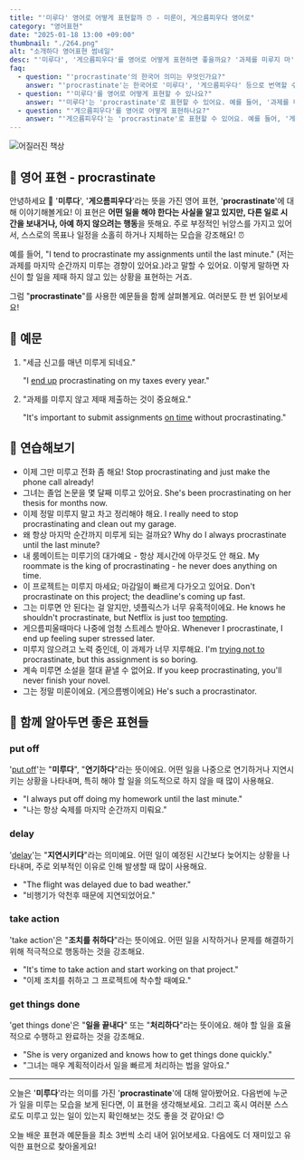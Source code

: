 ```yaml
---
title: "'미루다' 영어로 어떻게 표현할까 ⏰ - 미룬이, 게으름피우다 영어로"
category: "영어표현"
date: "2025-01-18 13:00 +09:00"
thumbnail: "./264.png"
alt: "소개하다 영어표현 썸네일"
desc: "'미루다', '게으름피우다'를 영어로 어떻게 표현하면 좋을까요? '과제를 미루지 마', '일정을 지연시키지 말아야 해' 등의 문장을 영어로 표현하는 법을 배워봅시다. 다양한 예문을 통해서 연습하고 본인의 표현으로 만들어 보세요."
faq:
  - question: "'procrastinate'의 한국어 의미는 무엇인가요?"
    answer: "'procrastinate'는 한국어로 '미루다', '게으름피우다' 등으로 번역할 수 있어요."
  - question: "'미루다'를 영어로 어떻게 표현할 수 있나요?"
    answer: "'미루다'는 'procrastinate'로 표현할 수 있어요. 예를 들어, '과제를 미루지 마'는 'Don't procrastinate on your assignment'로 말할 수 있어요."
  - question: "'게으름피우다'를 영어로 어떻게 표현하나요?"
    answer: "'게으름피우다'는 'procrastinate'로 표현할 수 있어요. 예를 들어, '게으름 피우지 말고 일을 시작해'는 'Stop procrastinating and start working'으로 말할 수 있어요."
---
```


![어질러진 책상](./264-1.jpg)

## 🌟 영어 표현 - procrastinate

안녕하세요 👋 '**미루다**', '**게으름피우다**'라는 뜻을 가진 영어 표현, '**procrastinate**'에 대해 이야기해볼게요! 이 표현은 **어떤 일을 해야 한다는 사실을 알고 있지만, 다른 일로 시간을 보내거나, 아예 하지 않으려는 행동**을 뜻해요. 주로 부정적인 뉘앙스를 가지고 있어서, 스스로의 목표나 일정을 소홀히 하거나 지체하는 모습을 강조해요! ⏰

예를 들어, "I tend to procrastinate my assignments until the last minute." (저는 과제를 마지막 순간까지 미루는 경향이 있어요.)라고 말할 수 있어요. 이렇게 말하면 자신이 할 일을 제때 하지 않고 있는 상황을 표현하는 거죠.

그럼 "**procrastinate**"를 사용한 예문들을 함께 살펴볼게요. 여러분도 한 번 읽어보세요!

## 📖 예문

1. "세금 신고를 매년 미루게 되네요."

   "I [end up](/blog/vocab-1/039.end-up/) procrastinating on my taxes every year."

2. "과제를 미루지 않고 제때 제출하는 것이 중요해요."

   "It's important to submit assignments [on time](/blog/vocab-1/043.on-time/) without procrastinating."

## 💬 연습해보기

<ul data-interactive-list>
  <li data-interactive-item>
    <span data-toggler>이제 그만 미루고 전화 좀 해요!</span>
    <span data-answer>Stop procrastinating and just make the phone call already!</span>
  </li>
  <li data-interactive-item>
    <span data-toggler>그녀는 졸업 논문을 몇 달째 미루고 있어요.</span>
    <span data-answer>She's been procrastinating on her thesis for months now.</span>
  </li>
  <li data-interactive-item>
    <span data-toggler>이제 정말 미루지 말고 차고 정리해야 해요.</span>
    <span data-answer>I really need to stop procrastinating and clean out my garage.</span>
  </li>
  <li data-interactive-item>
    <span data-toggler>왜 항상 마지막 순간까지 미루게 되는 걸까요?</span>
    <span data-answer>Why do I always procrastinate until the last minute?</span>
  </li>
  <li data-interactive-item>
    <span data-toggler>내 룸메이트는 미루기의 대가예요 - 항상 제시간에 아무것도 안 해요.</span>
    <span data-answer>My roommate is the king of procrastinating - he never does anything on time.</span>
  </li>
  <li data-interactive-item>
    <span data-toggler>이 프로젝트는 미루지 마세요; 마감일이 빠르게 다가오고 있어요.</span>
    <span data-answer>Don't procrastinate on this project; the deadline's coming up fast.</span>
  </li>
  <li data-interactive-item>
    <span data-toggler>그는 미루면 안 된다는 걸 알지만, 넷플릭스가 너무 유혹적이에요.</span>
    <span data-answer>He knows he shouldn't procrastinate, but Netflix is just too <a href="/blog/vocab-1/019.tempting/">tempting</a>.</span>
  </li>
  <li data-interactive-item>
    <span data-toggler>게으름피울때마다 나중에 엄청 스트레스 받아요.</span>
    <span data-answer>Whenever I procrastinate, I end up feeling super stressed later.</span>
  </li>
  <li data-interactive-item>
    <span data-toggler>미루지 않으려고 노력 중인데, 이 과제가 너무 지루해요.</span>
    <span data-answer>I'm <a href="/blog/in-english/117.try-to/">trying not to</a> procrastinate, but this assignment is so boring.</span>
  </li>
  <li data-interactive-item>
    <span data-toggler>계속 미루면 소설을 절대 끝낼 수 없어요.</span>
    <span data-answer>If you keep procrastinating, you'll never finish your novel.</span>
  </li>
  <li data-interactive-item>
    <span data-toggler>그는 정말 미룬이에요. (게으름벵이에요)</span>
    <span data-answer>He's such a procrastinator.</span>
  </li>
</ul>

## 🤝 함께 알아두면 좋은 표현들

### put off

'[put off](/blog/in-english/180.put-off/)'는 "**미루다**", "**연기하다**"라는 뜻이에요. 어떤 일을 나중으로 연기하거나 지연시키는 상황을 나타내며, 특히 해야 할 일을 의도적으로 하지 않을 때 많이 사용해요.

- "I always put off doing my homework until the last minute."
- "나는 항상 숙제를 마지막 순간까지 미뤄요."

### delay

'[delay](/blog/in-english/338.delay/)'는 "**지연시키다**"라는 의미예요. 어떤 일이 예정된 시간보다 늦어지는 상황을 나타내며, 주로 외부적인 이유로 인해 발생할 때 많이 사용해요.

- "The flight was delayed due to bad weather."
- "비행기가 악천후 때문에 지연되었어요."

### take action

'take action'은 "**조치를 취하다**"라는 뜻이에요. 어떤 일을 시작하거나 문제를 해결하기 위해 적극적으로 행동하는 것을 강조해요.

- "It's time to take action and start working on that project."
- "이제 조치를 취하고 그 프로젝트에 착수할 때예요."

### get things done

'get things done'은 "**일을 끝내다**" 또는 "**처리하다**"라는 뜻이에요. 해야 할 일을 효율적으로 수행하고 완료하는 것을 강조해요.

- "She is very organized and knows how to get things done quickly."
- "그녀는 매우 계획적이라서 일을 빠르게 처리하는 법을 알아요."

---

오늘은 '**미루다**'라는 의미를 가진 '**procrastinate**'에 대해 알아봤어요. 다음번에 누군가 일을 미루는 모습을 보게 된다면, 이 표현을 생각해보세요. 그리고 혹시 여러분 스스로도 미루고 있는 일이 있는지 확인해보는 것도 좋을 것 같아요! 😊

오늘 배운 표현과 예문들을 최소 3번씩 소리 내어 읽어보세요. 다음에도 더 재미있고 유익한 표현으로 찾아올게요!
